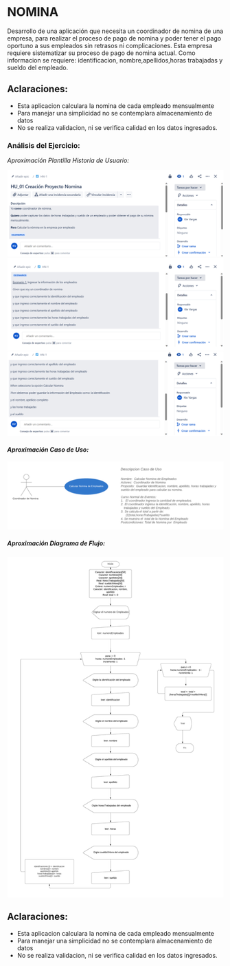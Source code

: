 # NOMINA
Desarrollo de una aplicación que necesita un coordinador de nomina de una empresa, para realizar el proceso de pago de nomina y poder tener el pago oportuno a sus empleados sin retrasos ni complicaciones. Esta empresa requiere sistematizar su proceso de pago de nomina actual. Como informacion se requiere: identificacion, nombre,apellidos,horas trabajadas y sueldo del empleado.

## Aclaraciones:

- Esta aplicacion calculara la nomina de cada empleado mensualmente
- Para manejar una simplicidad no se contemplara almacenamiento de datos
- No se realiza validacion, ni se verifica calidad en los datos ingresados.

### Análisis del Ejercicio:
_Aproximación Plantilla Historia de Usuario:_

![alt text](https://github.com/ktevla/ejercicio.github.io/blob/main/Historia_1.png)
![alt text](https://github.com/ktevla/ejercicio.github.io/blob/main/Historia_2.png)
![alt text](https://github.com/ktevla/ejercicio.github.io/blob/main/Historia_3.png)

#### _Aproximación Caso de Uso:_                                                            
                                                                                  
![alt text](https://github.com/ktevla/ejercicio.github.io/blob/main/Caso%20de%20uso%20(2).png) 

##### _Aproximación Diagrama de Flujo:_ 

![alt text](https://github.com/ktevla/ejercicio.github.io/blob/main/Diagrama%20de%20Flujo.png)

## Aclaraciones:

- Esta aplicacion calculara la nomina de cada empleado mensualmente
- Para manejar una simplicidad no se contemplara almacenamiento de datos
- No se realiza validacion, ni se verifica calidad en los datos ingresados.



                                                                                  







